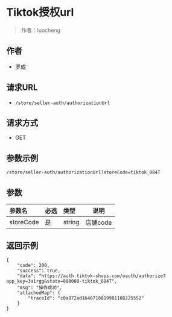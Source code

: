 # Tiktok授权url

> 作者：luocheng

## 作者

- 罗成

## 请求URL

- ` /store/seller-auth/authorizationUrl `
  
## 请求方式

- GET 

## 参数示例

 ``` 
/store/seller-auth/authorizationUrl?storeCode=tiktok_084T
 ```

## 参数

|参数名|必选|类型|说明|
|:----    |:---|:----- |-----   |
|storeCode |是  |string | 店铺code    |

## 返回示例 

```
{
    "code": 200,
    "success": true,
    "data": "https://auth.tiktok-shops.com/oauth/authorize?app_key=3a1rgg&state=000000-tiktok_084T",
    "msg": "操作成功",
    "attachedMap": {
        "traceId": "c0a872ad1646710819901108225552"
    }
}
```